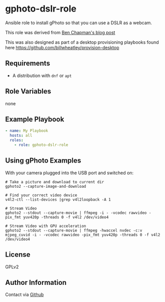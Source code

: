 gphoto-dslr-role
=========

Ansible role to install gPhoto so that you can use a DSLR as a webcam.

This role was derived from [Ben Chapman's blog post](https://www.crackedthecode.co/how-to-use-your-dslr-as-a-webcam-in-linux/)

This was also designed as part of a desktop provisioning playbooks found here <https://github.com/billwheatley/provision-desktop>

Requirements
------------

- A distribution with `dnf` or `apt`

Role Variables
--------------

none

Example Playbook
----------------

```yaml
- name: My Playbook
  hosts: all
  roles:
    - role: gphoto-dslr-role
```

Using gPhoto Examples
---------------------

With your camera plugged into the USB port and switched on:

```console
# Take a picture and download to current dir
gphoto2 --capture-image-and-download

# Find your correct video device
v4l2-ctl --list-devices |grep v4l2loopback -A 1

# Stream Video
gphoto2 --stdout --capture-movie | ffmpeg -i - -vcodec rawvideo -pix_fmt yuv420p -threads 0 -f v4l2 /dev/video4

# Stream Video with GPU acceleration
gphoto2 --stdout --capture-movie | ffmpeg -hwaccel nvdec -c:v mjpeg_cuvid -i - -vcodec rawvideo -pix_fmt yuv420p -threads 0 -f v4l2 /dev/video4

```

License
-------

GPLv2

Author Information
------------------

Contact via [Github](https://github.com/billwheatley/)
